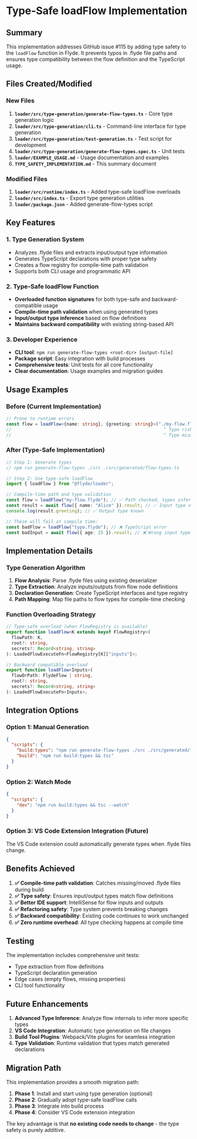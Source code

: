 # Type-Safe loadFlow Implementation

## Summary

This implementation addresses GitHub issue #115 by adding type safety to the `loadFlow` function in Flyde. It prevents typos in .flyde file paths and ensures type compatibility between the flow definition and the TypeScript usage.

## Files Created/Modified

### New Files
1. **`loader/src/type-generation/generate-flow-types.ts`** - Core type generation logic
2. **`loader/src/type-generation/cli.ts`** - Command-line interface for type generation
3. **`loader/src/type-generation/test-generation.ts`** - Test script for development
4. **`loader/src/type-generation/generate-flow-types.spec.ts`** - Unit tests
5. **`loader/EXAMPLE_USAGE.md`** - Usage documentation and examples
6. **`TYPE_SAFETY_IMPLEMENTATION.md`** - This summary document

### Modified Files
1. **`loader/src/runtime/index.ts`** - Added type-safe loadFlow overloads
2. **`loader/src/index.ts`** - Export type generation utilities
3. **`loader/package.json`** - Added generate-flow-types script

## Key Features

### 1. Type Generation System
- Analyzes .flyde files and extracts input/output type information
- Generates TypeScript declarations with proper type safety
- Creates a flow registry for compile-time path validation
- Supports both CLI usage and programmatic API

### 2. Type-Safe loadFlow Function
- **Overloaded function signatures** for both type-safe and backward-compatible usage
- **Compile-time path validation** when using generated types
- **Input/output type inference** based on flow definitions
- **Maintains backward compatibility** with existing string-based API

### 3. Developer Experience
- **CLI tool**: `npm run generate-flow-types <root-dir> [output-file]`
- **Package script**: Easy integration with build processes
- **Comprehensive tests**: Unit tests for all core functionality
- **Clear documentation**: Usage examples and migration guides

## Usage Examples

### Before (Current Implementation)
```typescript
// Prone to runtime errors
const flow = loadFlow<{name: string}, {greeting: string}>("./my-flow.flyde");
//                                                          ^ Typo risks
//                                                          ^ Type mismatches
```

### After (Type-Safe Implementation)
```typescript
// Step 1: Generate types
// npm run generate-flow-types ./src ./src/generated/flow-types.ts

// Step 2: Use type-safe loadFlow
import { loadFlow } from "@flyde/loader";

// Compile-time path and type validation
const flow = loadFlow("my-flow.flyde"); // ✅ Path checked, types inferred
const result = await flow({ name: "Alice" }).result; // ✅ Input type validated
console.log(result.greeting); // ✅ Output type known

// These will fail at compile time:
const badFlow = loadFlow("typo.flyde"); // ❌ TypeScript error
const badInput = await flow({ age: 25 }).result; // ❌ Wrong input type
```

## Implementation Details

### Type Generation Algorithm
1. **Flow Analysis**: Parse .flyde files using existing deserializer
2. **Type Extraction**: Analyze inputs/outputs from flow node definitions
3. **Declaration Generation**: Create TypeScript interfaces and type registry
4. **Path Mapping**: Map file paths to flow types for compile-time checking

### Function Overloading Strategy
```typescript
// Type-safe overload (when FlowRegistry is available)
export function loadFlow<K extends keyof FlowRegistry>(
  flowPath: K,
  root?: string,
  secrets?: Record<string, string>
): LoadedFlowExecuteFn<FlowRegistry[K]["inputs"]>;

// Backward compatible overload
export function loadFlow<Inputs>(
  flowOrPath: FlydeFlow | string,
  root?: string,
  secrets?: Record<string, string>
): LoadedFlowExecuteFn<Inputs>;
```

## Integration Options

### Option 1: Manual Generation
```json
{
  "scripts": {
    "build:types": "npm run generate-flow-types ./src ./src/generated/flow-types.ts",
    "build": "npm run build:types && tsc"
  }
}
```

### Option 2: Watch Mode
```json
{
  "scripts": {
    "dev": "npm run build:types && tsc --watch"
  }
}
```

### Option 3: VS Code Extension Integration (Future)
The VS Code extension could automatically generate types when .flyde files change.

## Benefits Achieved

1. **✅ Compile-time path validation**: Catches missing/moved .flyde files during build
2. **✅ Type safety**: Ensures input/output types match flow definitions  
3. **✅ Better IDE support**: IntelliSense for flow inputs and outputs
4. **✅ Refactoring safety**: Type system prevents breaking changes
5. **✅ Backward compatibility**: Existing code continues to work unchanged
6. **✅ Zero runtime overhead**: All type checking happens at compile time

## Testing

The implementation includes comprehensive unit tests:
- Type extraction from flow definitions
- TypeScript declaration generation
- Edge cases (empty flows, missing properties)
- CLI tool functionality

## Future Enhancements

1. **Advanced Type Inference**: Analyze flow internals to infer more specific types
2. **VS Code Integration**: Automatic type generation on file changes
3. **Build Tool Plugins**: Webpack/Vite plugins for seamless integration
4. **Type Validation**: Runtime validation that types match generated declarations

## Migration Path

This implementation provides a smooth migration path:
1. **Phase 1**: Install and start using type generation (optional)
2. **Phase 2**: Gradually adopt type-safe loadFlow calls
3. **Phase 3**: Integrate into build process
4. **Phase 4**: Consider VS Code extension integration

The key advantage is that **no existing code needs to change** - the type safety is purely additive.